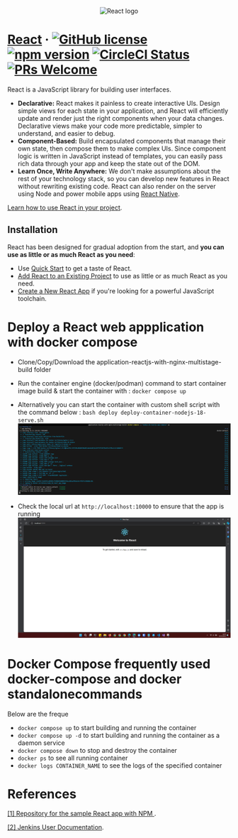 
<p align="center">
  <img width="200" src="https://cdn.worldvectorlogo.com/logos/react-2.svg"" alt="React logo"/>
</p>

# [React](https://react.dev/) &middot; [![GitHub license](https://img.shields.io/badge/license-MIT-blue.svg)](https://github.com/facebook/react/blob/main/LICENSE) [![npm version](https://img.shields.io/npm/v/react.svg?style=flat)](https://www.npmjs.com/package/react) [![CircleCI Status](https://circleci.com/gh/facebook/react.svg?style=shield)](https://circleci.com/gh/facebook/react) [![PRs Welcome](https://img.shields.io/badge/PRs-welcome-brightgreen.svg)](https://legacy.reactjs.org/docs/how-to-contribute.html#your-first-pull-request)

React is a JavaScript library for building user interfaces.

* **Declarative:** React makes it painless to create interactive UIs. Design simple views for each state in your application, and React will efficiently update and render just the right components when your data changes. Declarative views make your code more predictable, simpler to understand, and easier to debug.
* **Component-Based:** Build encapsulated components that manage their own state, then compose them to make complex UIs. Since component logic is written in JavaScript instead of templates, you can easily pass rich data through your app and keep the state out of the DOM.
* **Learn Once, Write Anywhere:** We don't make assumptions about the rest of your technology stack, so you can develop new features in React without rewriting existing code. React can also render on the server using Node and power mobile apps using [React Native](https://reactnative.dev/).

[Learn how to use React in your project](https://react.dev/learn).

## Installation

React has been designed for gradual adoption from the start, and **you can use as little or as much React as you need**:

* Use [Quick Start](https://react.dev/learn) to get a taste of React.
* [Add React to an Existing Project](https://react.dev/learn/add-react-to-an-existing-project) to use as little or as much React as you need.
* [Create a New React App](https://react.dev/learn/start-a-new-react-project) if you're looking for a powerful JavaScript toolchain.




# Deploy a React web appplication with docker compose
* Clone/Copy/Download the application-reactjs-with-nginx-multistage-build folder 

* Run the container engine (docker/podman) command to start container image build & start the container with : 
`docker compose up`

* Alternatively you can start the container with custom shell script with the command below :
`bash deploy deploy-container-nodejs-18-serve.sh`
![alt-text](https://github.com/Adhito/learning-docker-standalone/blob/main/application-reactjs-with-nginx-multistage-build/screenshots/Screenshot%202023-12-21%20165228.png?raw=true)

* Check the local url at `http://localhost:10000` to ensure that the app is running
![alt-text](https://github.com/Adhito/learning-docker-standalone/blob/main/application-reactjs-with-nginx-multistage-build/screenshots/Screenshot%202023-12-21%20165517.png?raw=true)



# Docker Compose frequently used docker-compose and docker standalonecommands 
Below are the freque

- `docker compose up` to start building and running the container 
- `docker compose up -d` to start building and running the container as a daemon service 
- `docker compose down` to stop and destroy the container
- `docker ps` to see all running container
- `docker logs CONTAINER_NAME` to see the logs of the specified container


# References

[[1] Repository for the sample React app with NPM ](https://jenkins.io/doc/tutorials/build-a-node-js-and-react-app-with-npm).

[[2] Jenkins User Documentation](https://jenkins.io/doc/).

